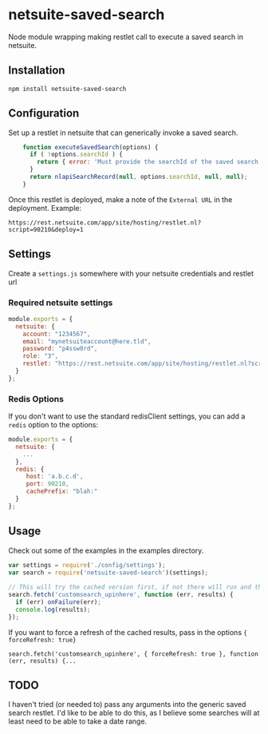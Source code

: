 netsuite-saved-search
=====================

Node module wrapping making restlet call to execute a saved search in netsuite.

## Installation
    npm install netsuite-saved-search
    
## Configuration
Set up a restlet in netsuite that can generically invoke a saved search.

```javascript
    function executeSavedSearch(options) {
      if ( !options.searchId ) {
        return { error: 'Must provide the searchId of the saved search', options: options };
      }
      return nlapiSearchRecord(null, options.searchId, null, null);
    }
```

Once this restlet is deployed, make a note of the ```External URL``` in the deployment. Example:

    https://rest.netsuite.com/app/site/hosting/restlet.nl?script=90210&deploy=1
    
## Settings

Create a ```settings.js``` somewhere with your netsuite credentials and restlet url

### Required netsuite settings

```javascript
module.exports = {
  netsuite: {
    account: "1234567",
    email: "mynetsuiteaccount@here.tld",
    password: "p4ssw0rd",
    role: "3",
    restlet: "https://rest.netsuite.com/app/site/hosting/restlet.nl?script=90210&deploy=1"
  }
};
```

### Redis Options 
If you don't want to use the standard redisClient settings, you can add a ```redis``` option to the options:

```javascript
module.exports = {
  netsuite: {
    ...
  },
  redis: {
     host: 'a.b.c.d',
     port: 90210,
     cachePrefix: "blah:"
  }
};
```    
## Usage
Check out some of the examples in the examples directory.

```javascript
var settings = require('./config/settings');
var search = require('netsuite-saved-search')(settings);
    
// This will try the cached version first, if not there will run and then cache
search.fetch('customsearch_upinhere', function (err, results) {
  if (err) onFailure(err);
  console.log(results);
});
```

If you want to force a refresh of the cached results, pass in the options ```{ forceRefresh: true}```

    search.fetch('customsearch_upinhere', { forceRefresh: true }, function (err, results) {...
    
## TODO
I haven't tried (or needed to) pass any arguments into the generic saved search restlet. I'd like to be able to do this, as I believe some searches will at least need to be able to take a date range.
